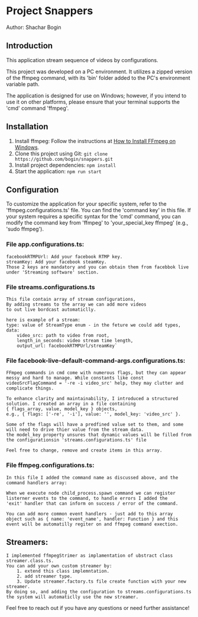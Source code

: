 # Project Snappers

Author: Shachar Bogin

## Introduction
This application stream sequence of videos by configurations.

This project was developed on a PC environment. It utilizes a zipped version of the ffmpeg command, with its 'bin' folder added to the PC's environment variable path. 

The application is designed for use on Windows; however, if you intend to use it on other platforms, please ensure that your terminal supports the 'cmd' command 'ffmpeg'.

## Installation
1. Install ffmpeg: Follow the instructions at [How to Install FFmpeg on Windows](https://www.geeksforgeeks.org/how-to-install-ffmpeg-on-windows/).
2. Clone this project using Git: `git clone https://github.com/bogin/snappers.git`
3. Install project dependencies: `npm install`
4. Start the application: `npm run start`


## Configuration


To customize the application for your specific system, refer to the 'ffmpeg.configurations.ts' file. You can find the 'command key' in this file. If your system requires a specific syntax for the 'cmd' command, you can modify the command key from 'ffmpeg' to 'your_special_key ffmpeg' (e.g., 'sudo ffmpeg').

### File app.configurations.ts:
    facebookRTMPUrl: Add your facebook RTMP key.
    streamKey: Add your facebook steamKey.
    Those 2 keys are mandatory and you can obtain them from facebbok live
    under 'Streaming software' section.

### File streams.configurations.ts
    This file contain array of stream configurations,
    By adding streams to the array we can add more videos
    to out live bordcast automaticlly. 

    here is example of a stream:
    type: value of StreamType enum - in the feture we could add types,
    data: 
        video_src: path to video from root,
        length_in_seconds: video stream time length,
        output_url: facebookRTMPUrl/streamKey`

### File facebook-live-default-command-args.configurations.ts:
   
    FFmpeg commands in cmd come with numerous flags, but they can appear messy and hard to manage. While constants like const videoSrcFlagCommand = '-re -i video_src' help, they may clutter and complicate things.

    To enhance clarity and maintainability, I introduced a structured solution. I created an array in a file containing 
    { flags_array, value, model_key } objects, 
    e.g., { flags: ['-re', '-i'], value: '', model_key: 'video_src' }.
   
    Some of the flags will have a predfined value set to them, and some will need to drive thier value from the stream data.
    the model_key property unsures that dynamic values will be filled from the configurationsin 'streams.configurations.ts' file

    Feel free to change, remove and create items in this array.

    
### File ffmpeg.configurations.ts: 
    In this file I added the command name as discussed above, and the 
    command handlers array:

    When we execute node child_process.spawn command we can register 
    listerner events to the command, to handle errors I added the
    'exit' handler that can inform on success / error of the command.

    You can add more common event handlers - just add to this array
    object such as { name: 'event_name', handler: Function } and this
    event will be automatilly regiter on and ffmpeg command exection. 


## Streamers:
    I implemented ffmpegStrimer as implamentation of ubstract class streamer.class.ts.
    You can add your own custom streamer by:
        1. extend this class implemntation.
        2. add streamer type.
        3. Update streamer.factory.ts file create function with your new   streamer.
    By doing so, and adding the configuration to streams.configurations.ts
    the system will automaticlly use the new streamer.

Feel free to reach out if you have any questions or need further assistance!
